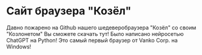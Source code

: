 # Сайт браузера "Козёл"
Давно пожарено на Github нашего шедеверобраузера "Козёл" со своим "Козлонетом"
Вы сможете скачать тут! Было написано нейросетью ChatGPT на Python! Это самый первый браузер от Vanko Corp. на Windows!
